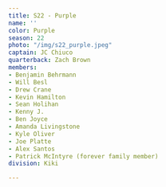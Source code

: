 ```yaml
---
title: S22 - Purple
name: ''
color: Purple
season: 22
photo: "/img/s22_purple.jpeg"
captain: JC Chiuco
quarterback: Zach Brown
members:
- Benjamin Behrmann
- Will Besl
- Drew Crane
- Kevin Hamilton
- Sean Holihan
- Kenny J.
- Ben Joyce
- Amanda Livingstone
- Kyle Oliver
- Joe Platte
- Alex Santos
- Patrick McIntyre (forever family member)
division: Kiki

---
```

